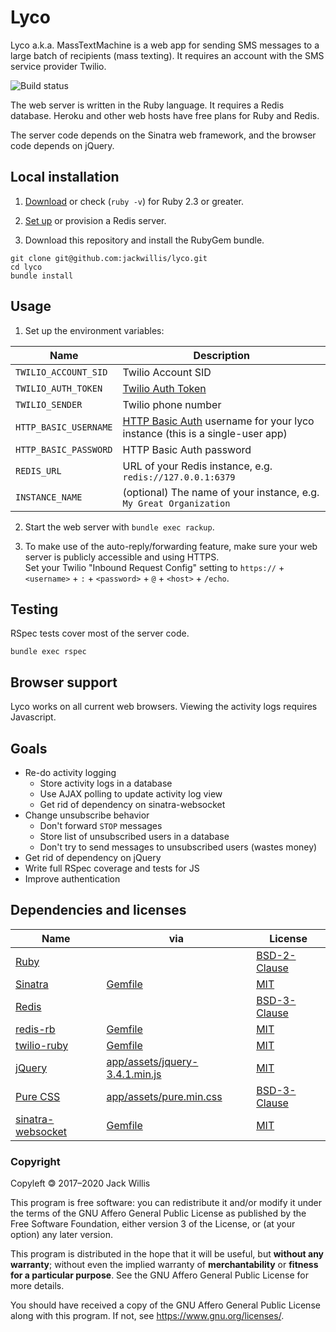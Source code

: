 # Lyco

Lyco a.k.a. MassTextMachine is a web app for sending SMS messages to a large batch of recipients (mass texting).
It requires an account with the SMS service provider Twilio.

![Build status](https://travis-ci.org/jackwillis/lyco.svg?branch=master)

The web server is written in the Ruby language. It requires a Redis database.
Heroku and other web hosts have free plans for Ruby and Redis.

The server code depends on the Sinatra web framework,
and the browser code depends on jQuery.

## Local installation

1. [Download](https://www.ruby-lang.org/en/downloads/) or check (`ruby -v`) for Ruby 2.3 or greater.

2. [Set up](https://redis.io/topics/quickstart) or provision a Redis server.

3. Download this repository and install the RubyGem bundle.

```
git clone git@github.com:jackwillis/lyco.git
cd lyco
bundle install
```

## Usage

1. Set up the environment variables:

Name | Description
--- | ---
`TWILIO_ACCOUNT_SID` | Twilio Account SID
`TWILIO_AUTH_TOKEN` | [Twilio Auth Token](https://support.twilio.com/hc/en-us/articles/223136027-Auth-Tokens-and-How-to-Change-Them)
`TWILIO_SENDER` | Twilio phone number
`HTTP_BASIC_USERNAME` | [HTTP Basic Auth](https://demo.twilio.com/welcome/sms/) username for your lyco instance (this is a single-user app)
`HTTP_BASIC_PASSWORD` | HTTP Basic Auth password
`REDIS_URL` | URL of your Redis instance, e.g. `redis://127.0.0.1:6379`
`INSTANCE_NAME` | (optional) The name of your instance, e.g. `My Great Organization`

2. Start the web server with `bundle exec rackup`.

3. To make use of the auto-reply/forwarding feature,
make sure your web server is publicly accessible and using HTTPS.  
Set your Twilio "Inbound Request Config" setting to `https://` + `<username>` + `:` + `<password>` + `@` + `<host>` + `/echo`.

## Testing

RSpec tests cover most of the server code.

```
bundle exec rspec
```

## Browser support

Lyco works on all current web browsers.
Viewing the activity logs requires Javascript.

## Goals

* Re-do activity logging
  * Store activity logs in a database
  * Use AJAX polling to update activity log view
  * Get rid of dependency on sinatra-websocket
* Change unsubscribe behavior
  * Don't forward `STOP` messages
  * Store list of unsubscribed users in a database
  * Don't try to send messages to unsubscribed users (wastes money)
* Get rid of dependency on jQuery
* Write full RSpec coverage and tests for JS
* Improve authentication

## Dependencies and licenses

Name | via | License
--- | --- | ---
[Ruby](https://www.ruby-lang.org/) | | [BSD-2-Clause](https://opensource.org/licenses/BSD-2-Clause)
[Sinatra](http://sinatrarb.com/) | [Gemfile](Gemfile) | [MIT](https://opensource.org/licenses/MIT)
[Redis](https://redis.io/) | | [BSD-3-Clause](https://opensource.org/licenses/BSD-3-Clause)
[redis-rb](https://github.com/redis/redis-rb) | [Gemfile](Gemfile) | [MIT](https://opensource.org/licenses/MIT)
[twilio-ruby](https://www.twilio.com/docs/libraries/ruby) | [Gemfile](Gemfile) | [MIT](https://opensource.org/licenses/MIT)
[jQuery](https://jquery.com/) | [app/assets/jquery-3.4.1.min.js](app/assets/jquery-3.4.1.min.js) | [MIT](https://opensource.org/licenses/MIT)
[Pure CSS](https://purecss.io/) | [app/assets/pure.min.css](app/assets/pure.min.css) | [BSD-3-Clause](https://opensource.org/licenses/BSD-3-Clause)
[sinatra-websocket](https://github.com/gruis/sinatra-websocket) | [Gemfile](Gemfile) | [MIT](https://opensource.org/licenses/MIT)

### Copyright

Copyleft 🄯 2017–2020 Jack Willis

This program is free software: you can redistribute it and/or modify
it under the terms of the GNU Affero General Public License as
published by the Free Software Foundation, either version 3 of the
License, or (at your option) any later version.

This program is distributed in the hope that it will be useful,
but **without any warranty**; without even the implied warranty of
**merchantability** or **fitness for a particular purpose**.  See the
GNU Affero General Public License for more details.

You should have received a copy of the GNU Affero General Public License
along with this program.  If not, see <https://www.gnu.org/licenses/>.